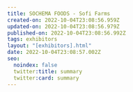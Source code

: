 ```yaml
---
title: SOCHEMA FOODS - Sofi Farms
created-on: 2022-10-04T23:08:56.959Z
updated-on: 2022-10-04T23:08:56.979Z
published-on: 2022-10-04T23:08:56.992Z
tags: exhibitors
layout: "[exhibitors].html"
date: 2022-10-04T23:08:57.002Z
seo:
  noindex: false
  twitter:title: summary
  twitter:card: summary
---
```

